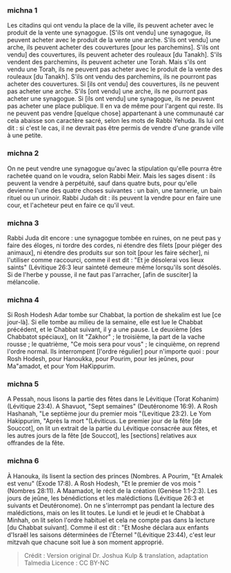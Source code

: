 
### michna 1
Les citadins qui ont vendu la place de la ville, ils peuvent acheter avec le produit de la vente une synagogue. [S'ils ont vendu] une synagogue, ils peuvent acheter avec le produit de la vente une arche. S'ils ont vendu] une arche, ils peuvent acheter des couvertures [pour les parchemins]. S'ils ont vendu] des couvertures, ils peuvent acheter des rouleaux [du Tanakh]. S'ils vendent des parchemins, ils peuvent acheter une Torah. Mais s'ils ont vendu une Torah, ils ne peuvent pas acheter avec le produit de la vente des rouleaux [du Tanakh]. S'ils ont vendu des parchemins, ils ne pourront pas acheter des couvertures. Si [ils ont vendu] des couvertures, ils ne peuvent pas acheter une arche. S'ils [ont vendu] une arche, ils ne pourront pas acheter une synagogue. Si [ils ont vendu] une synagogue, ils ne peuvent pas acheter une place publique. Il en va de même pour l'argent qui reste. Ils ne peuvent pas vendre [quelque chose] appartenant à une communauté car cela abaisse son caractère sacré, selon les mots de Rabbi Yehuda. Ils lui ont dit : si c'est le cas, il ne devrait pas être permis de vendre d'une grande ville à une petite.

### michna 2
On ne peut vendre une synagogue qu'avec la stipulation qu'elle pourra être rachetée quand on le voudra, selon Rabbi Meir. Mais les sages disent : ils peuvent la vendre à perpétuité, sauf dans quatre buts, pour qu'elle devienne l'une des quatre choses suivantes : un bain, une tannerie, un bain rituel ou un urinoir. Rabbi Judah dit : ils peuvent la vendre pour en faire une cour, et l'acheteur peut en faire ce qu'il veut.

### michna 3
Rabbi Juda dit encore : une synagogue tombée en ruines, on ne peut pas y faire des éloges, ni tordre des cordes, ni étendre des filets [pour piéger des animaux], ni étendre des produits sur son toit [pour les faire sécher], ni l'utiliser comme raccourci, comme il est dit : "Et je désolerai vos lieux saints" (Lévitique 26:3 leur sainteté demeure même lorsqu'ils sont désolés. Si de l'herbe y pousse, il ne faut pas l'arracher, [afin de susciter] la mélancolie.

### michna 4
Si Rosh Hodesh Adar tombe sur Chabbat, la portion de shekalim est lue [ce jour-là]. Si elle tombe au milieu de la semaine, elle est lue le Chabbat précédent, et le Chabbat suivant, il y a une pause. Le deuxième [des Chabbatot spéciaux], on lit "Zakhor" ; le troisième, la part de la vache rousse ; le quatrième, "Ce mois sera pour vous" ; le cinquième, on reprend l'ordre normal. Ils interrompent [l'ordre régulier] pour n'importe quoi : pour Rosh Hodesh, pour Hanoukka, pour Pourim, pour les jeûnes, pour Ma"amadot, et pour Yom HaKippurim.

### michna 5
A Pessah, nous lisons la partie des fêtes dans le Lévitique (Torat Kohanim) (Lévitique 23:4). A Shavuot, "Sept semaines" (Deutéronome 16:9). A Rosh Hashanah, "Le septième jour du premier mois "(Levitique 23:2). Le Yom Hakippurim, "Après la mort "(Léviticus. Le premier jour de la fête [de Souccot], on lit un extrait de la partie du Lévitique consacrée aux fêtes, et les autres jours de la fête [de Souccot], les [sections] relatives aux offrandes de la fête.

### michna 6
À Hanouka, ils lisent la section des princes (Nombres. A Pourim, "Et Amalek est venu" (Exode 17:8). A Rosh Hodesh, "Et le premier de vos mois "(Nombres 28:11). A Maamadot, le récit de la création (Genèse 1:1-2:3). Les jours de jeûne, les bénédictions et les malédictions (Lévitique 26:3 et suivants et Deutéronome). On ne s'interrompt pas pendant la lecture des malédictions, mais on les lit toutes. Le lundi et le jeudi et le Chabbat à Minhah, on lit selon l'ordre habituel et cela ne compte pas dans la lecture [du Chabbat suivant]. Comme il est dit : "Et Moshe déclara aux enfants d'Israël les saisons déterminées de l'Éternel "(Lévitique 23:44), c'est leur mitzvah que chacune soit lue à son moment approprié.

>Crédit : Version original Dr. Joshua Kulp & translation, adaptation Talmedia
>Licence : CC BY-NC